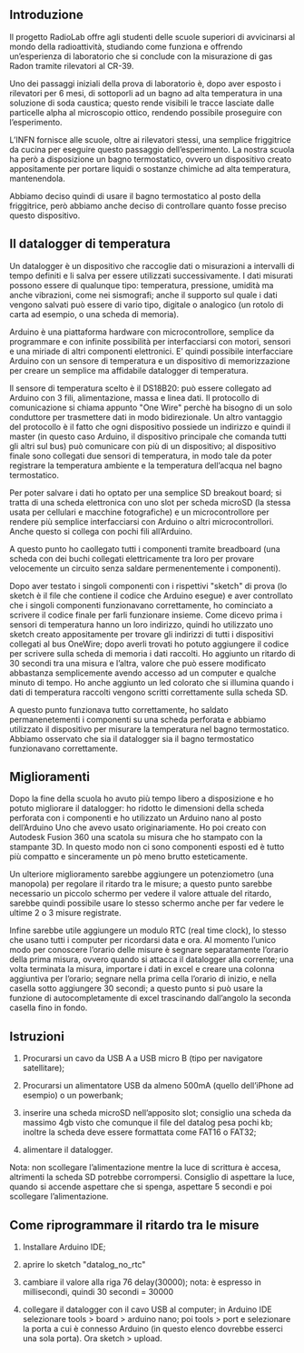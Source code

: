 ## Introduzione

Il progetto RadioLab offre agli studenti delle scuole superiori di avvicinarsi al mondo della radioattività, studiando come funziona e offrendo un’esperienza di laboratorio che si conclude con la misurazione di gas Radon tramite rilevatori al CR-39. 

Uno dei passaggi iniziali della prova di laboratorio è, dopo aver esposto i rilevatori per 6 mesi, di sottoporli ad un bagno ad alta temperatura in una soluzione di soda caustica; questo rende visibili le tracce lasciate dalle particelle alpha al microscopio ottico, rendendo possibile proseguire con l’esperimento. 

L’INFN fornisce alle scuole, oltre ai rilevatori stessi, una semplice friggitrice da cucina per eseguire questo passaggio dell’esperimento. La nostra scuola ha però a disposizione un bagno termostatico, ovvero un dispositivo creato appositamente per portare liquidi o sostanze chimiche ad alta temperatura, mantenendola. 

Abbiamo deciso quindi di usare il bagno termostatico al posto della friggitrice, però abbiamo anche deciso di controllare quanto fosse preciso questo dispositivo.

## Il datalogger di temperatura

Un datalogger è un dispositivo che raccoglie dati o misurazioni a intervalli di tempo definiti e li salva per essere utilizzati successivamente. I dati misurati possono essere di qualunque tipo: temperatura, pressione, umidità ma anche vibrazioni, come nei sismografi; anche il supporto sul quale i dati vengono salvati può essere di vario tipo, digitale o analogico (un rotolo di carta ad esempio, o una scheda di memoria).

Arduino è una piattaforma hardware con microcontrollore, semplice da programmare e con infinite possibilità per interfacciarsi con motori, sensori e una miriade di altri componenti elettronici. E’ quindi possibile interfacciare Arduino con un sensore di temperatura e un dispositivo di memorizzazione per creare un semplice ma affidabile datalogger di temperatura. 

Il sensore di temperatura scelto è il DS18B20: può essere collegato ad Arduino con 3 fili, alimentazione, massa e linea dati. Il protocollo di comunicazione si chiama appunto "One Wire" perchè ha bisogno di un solo conduttore per trasmettere dati in modo bidirezionale. Un altro vantaggio del protocollo è il fatto che ogni dispositivo possiede un indirizzo e quindi il master (in questo caso Arduino, il dispositivo principale che comanda tutti gli altri sul bus) può comunicare con più di un dispositivo; al dispositivo finale sono collegati due sensori di temperatura, in modo tale da poter registrare la temperatura ambiente e la temperatura dell’acqua nel bagno termostatico. 

Per poter salvare i dati ho optato per una semplice SD breakout board; si tratta di una scheda elettronica con uno slot per scheda microSD (la stessa usata per cellulari e macchine fotografiche) e un microcontrollore per rendere più semplice interfacciarsi con Arduino o altri microcontrollori. Anche questo si collega con pochi fili all’Arduino.

A questo punto ho caollegato tutti i componenti tramite breadboard (una scheda con dei buchi collegati elettricamente tra loro per provare velocemente un circuito senza saldare permenentemente i componenti).

Dopo aver testato i singoli componenti con i rispettivi "sketch" di prova (lo sketch è il file che contiene il codice che Arduino esegue) e aver controllato che i singoli componenti funzionavano correttamente, ho cominciato a scrivere il codice finale per farli funzionare insieme. Come dicevo prima i sensori di temperatura hanno un loro indirizzo, quindi ho utilizzato uno sketch creato appositamente per trovare gli indirizzi di tutti i dispositivi collegati al bus OneWire; dopo averli trovati ho potuto aggiungere il codice per scrivere sulla scheda di memoria i dati raccolti. Ho aggiunto un ritardo di 30 secondi tra una misura e l’altra, valore che può essere modificato abbastanza semplicemente avendo accesso ad un computer e qualche minuto di tempo. Ho anche aggiunto un led colorato che si illumina quando i dati di temperatura raccolti vengono scritti correttamente sulla scheda SD. 

A questo punto funzionava tutto correttamente, ho saldato permanenetementi i componenti su una scheda perforata e abbiamo utilizzato il dispositivo per misurare la temperatura nel bagno termostatico. Abbiamo osservato che sia il datalogger sia il bagno termostatico funzionavano correttamente.

## Miglioramenti

Dopo la fine della scuola ho avuto più tempo libero a disposizione e ho potuto migliorare il datalogger: ho ridotto le dimensioni della scheda perforata con i componenti e ho utilizzato un Arduino nano al posto dell’Arduino Uno che avevo usato originariamente. Ho poi creato con Autodesk Fusion 360 una scatola su misura che ho stampato con la stampante 3D. In questo modo non ci sono componenti esposti ed è tutto più compatto e sinceramente un pò meno brutto esteticamente.

Un ulteriore miglioramento sarebbe aggiungere un potenziometro (una manopola) per regolare il ritardo tra le misure; a questo punto sarebbe necessario un piccolo schermo per vedere il valore attuale del ritardo, sarebbe quindi possibile usare lo stesso schermo anche per far vedere le ultime 2 o 3 misure registrate.

Infine sarebbe utile aggiungere un modulo RTC (real time clock), lo stesso che usano tutti i computer per ricordarsi data e ora. Al momento l’unico modo per conoscere l’orario delle misure è segnare separatamente l’orario della prima misura, ovvero quando si attacca il datalogger alla corrente; una volta terminata la misura, importare i dati in excel e creare una colonna aggiuntiva per l’orario; segnare nella prima cella l’orario di inizio, e nella casella sotto aggiungere 30 secondi; a questo punto si può usare la funzione di autocompletamente di excel trascinando dall’angolo la seconda casella fino in fondo. 

## Istruzioni

1. Procurarsi un cavo da USB A a USB micro B (tipo per navigatore satellitare);

2. Procurarsi un alimentatore USB da almeno 500mA (quello dell’iPhone ad esempio) o un powerbank;

3. inserire una scheda microSD nell’apposito slot; consiglio una scheda da massimo 4gb visto che comunque il file del datalog pesa pochi kb; inoltre la scheda deve essere formattata come FAT16 o FAT32;

4. alimentare il datalogger.

Nota: non scollegare l’alimentazione mentre la luce di scrittura è accesa, altrimenti la scheda SD potrebbe corrompersi. Consiglio di aspettare la luce, quando si accende aspettare che si spenga, aspettare 5 secondi e poi scollegare l’alimentazione. 

## Come riprogrammare il ritardo tra le misure

1. Installare Arduino IDE;

2. aprire lo sketch "datalog_no_rtc"

3. cambiare il valore alla riga 76 delay(30000); nota: è espresso in millisecondi, quindi 30 secondi = 30000

4. collegare il datalogger con il cavo USB al computer; in Arduino IDE selezionare tools > board > arduino nano; poi tools > port e selezionare la porta a cui è connesso Arduino (in questo elenco dovrebbe esserci una sola porta). Ora sketch > upload.

